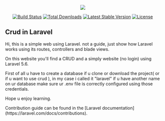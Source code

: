 <p align="center"><img src="https://laravel.com/assets/img/components/logo-laravel.svg"></p>

<p align="center">
<a href="https://travis-ci.org/laravel/framework"><img src="https://travis-ci.org/laravel/framework.svg" alt="Build Status"></a>
<a href="https://packagist.org/packages/laravel/framework"><img src="https://poser.pugx.org/laravel/framework/d/total.svg" alt="Total Downloads"></a>
<a href="https://packagist.org/packages/laravel/framework"><img src="https://poser.pugx.org/laravel/framework/v/stable.svg" alt="Latest Stable Version"></a>
<a href="https://packagist.org/packages/laravel/framework"><img src="https://poser.pugx.org/laravel/framework/license.svg" alt="License"></a>
</p>

## Crud in Laravel

<p>Hi, this is a simple web using Laravel. not a guide, just show how Laravel works using its routes, controllers and blade views.</p>
<p>On this website you'll find a CRUD and a simply website (no login) using Laravel 5.6.</p>
<p>First of all u have to create a database if u clone or download the project( or if u want to use crud ), in my case i called it "laravel" if u have another name on ur database make sure ur .env file is correctly configured using those credentials.</p>
Hope u enjoy learning.
<p>Contribution guide can be found in the [Laravel documentation](https://laravel.com/docs/contributions).</p>


